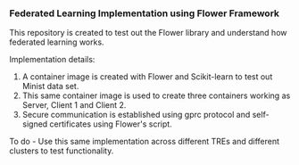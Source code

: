 ### Federated Learning Implementation using Flower Framework
This repository is created to test out the Flower library and understand how federated learning works. 

Implementation details:
1. A container image is created with Flower and Scikit-learn to test out Minist data set.
2. This same container image is used to create three containers working as Server, Client 1 and Client 2.
3. Secure communication is established using gprc protocol and self-signed certificates using Flower's script. 

To do - 
Use this same implementation across different TREs and different clusters to test functionality. 

